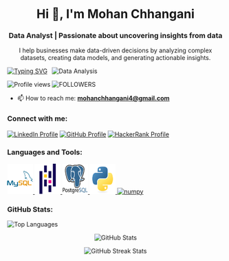 <h1 align="center">Hi 👋, I'm Mohan Chhangani</h1>
<h3 align="center">Data Analyst | Passionate about uncovering insights from data</h3>
<p align="center">I help businesses make data-driven decisions by analyzing complex datasets, creating data models, and generating actionable insights.</p>

<img align="right" alt="Data Analysis" width="400" src="https://media.licdn.com/dms/image/C4D12AQE-rUalRvxpSA/article-cover_image-shrink_720_1280/0/1571842457666?e=1732752000&v=beta&t=W_AEDYBYj66iiGQnOtgBt-JMi2yHAZQgAUmk96L19DE" />

[![Typing SVG](https://readme-typing-svg.herokuapp.com?color=0D8ABC&lines=Turning+Data+into+Decisions...;Data+Analysis+%7C+Python+%7C+SQL+Expert;Solving+Business+Problems+with+Data)](https://git.io/typing-svg)

<p align="left"> 
  <img src="https://komarev.com/ghpvc/?username=mohan1-2&label=Profile%20views&color=0e75b6&style=flat" alt="Profile views" />
  <img alt="FOLLOWERS" src="https://img.shields.io/github/followers/mohan1-2?color=0e75b6&style=flat"/>
</p>

- 📫 How to reach me: **mohanchhangani4@gmail.com**

<h3 align="left">Connect with me:</h3>
<p align="left">
  <a href="https://www.linkedin.com/in/mohan-chhangani/" target="blank"><img align="center" src="https://raw.githubusercontent.com/rahuldkjain/github-profile-readme-generator/master/src/images/icons/Social/linked-in-alt.svg" alt="LinkedIn Profile" height="60" width="70" /></a>
  <a href="https://github.com/Mohan1-2" target="blank"><img align="center" src="https://raw.githubusercontent.com/rahuldkjain/github-profile-readme-generator/master/src/images/icons/Social/github.svg" alt="GitHub Profile" height="60" width="70" /></a>
  <a href="https://www.hackerrank.com/profile/mohanchhangani4" target="blank"><img align="center" src="https://raw.githubusercontent.com/rahuldkjain/github-profile-readme-generator/master/src/images/icons/Social/hackerrank.svg" alt="HackerRank Profile" height="60" width="70" /></a>
</p>

<h3 align="left">Languages and Tools:</h3>
<p align="left">
  <a href="https://www.mysql.com/" target="_blank" rel="noreferrer"> <img src="https://raw.githubusercontent.com/devicons/devicon/master/icons/mysql/mysql-original-wordmark.svg" alt="mysql" width="60" height="70"/> </a>
  <a href="https://pandas.pydata.org/" target="_blank" rel="noreferrer"> <img src="https://raw.githubusercontent.com/devicons/devicon/2ae2a900d2f041da66e950e4d48052658d850630/icons/pandas/pandas-original.svg" alt="pandas" width="60" height="70"/> </a>
  <a href="https://www.postgresql.org" target="_blank" rel="noreferrer"> <img src="https://raw.githubusercontent.com/devicons/devicon/master/icons/postgresql/postgresql-original-wordmark.svg" alt="postgresql" width="60" height="70"/> </a>
  <a href="https://www.python.org" target="_blank" rel="noreferrer"> <img src="https://raw.githubusercontent.com/devicons/devicon/master/icons/python/python-original.svg" alt="python" width="60" height="70"/> </a>
  <a href="https://numpy.org/" target="_blank" rel="noreferrer"> <img src="https://numpy.org/images/logo.svg" alt="numpy" width="60" height="70"/> </a>
</p>

<h3 align="left">GitHub Stats:</h3>
<p align="left"><img src="https://github-readme-stats.vercel.app/api/top-langs?username=mohan1-2&show_icons=true&locale=en&layout=compact" alt="Top Languages" /></p>

<p align="center"><img src="https://github-readme-stats.vercel.app/api?username=mohan1-2&show_icons=true&locale=en" alt="GitHub Stats" /></p>

<p align="center"><img src="https://github-readme-streak-stats.herokuapp.com/?user=mohan1-2&" alt="GitHub Streak Stats" /></p>
